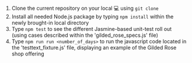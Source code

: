 1. Clone the current repository on your local :computer: using `git clone`
2. Install all needed Node.js package by typing `npm install` within the newly brought-in local directory
3. Type `npm test` to see the different Jasmine-based unit-test roll out (using cases described within the 'gilded_rose_specs.js' file)
4. Type `npm run run <number_of_days>` to run the javascript code located in the 'testtext_fixture.js' file, displaying an example of the Gilded Rose shop offering

